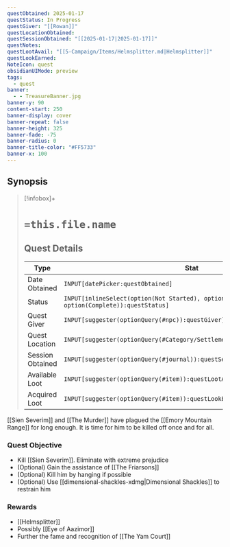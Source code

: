 ```yaml
---
questObtained: 2025-01-17
questStatus: In Progress
questGiver: "[[Rowan]]"
questLocationObtained: 
questSessionObtained: "[[2025-01-17|2025-01-17]]"
questNotes: 
questLootAvail: "[[5-Campaign/Items/Helmsplitter.md|Helmsplitter]]"
questLookEarned: 
NoteIcon: quest
obsidianUIMode: preview
tags:
  - quest
banner:
  - - TreasureBanner.jpg
banner-y: 90
content-start: 250
banner-display: cover
banner-repeat: false
banner-height: 325
banner-fade: -75
banner-radius: 0
banner-title-color: "#FF5733"
banner-x: 100
---
```

## Synopsis

> [!infobox]+
> # `=this.file.name`
> ## Quest Details
> Type |  Stat |
> ---|---|
> Date Obtained | `INPUT[datePicker:questObtained]` |
> Status | `INPUT[inlineSelect(option(Not Started), option(In Progress), option(Complete)):questStatus]` |
> Quest Giver | `INPUT[suggester(optionQuery(#npc)):questGiver]` |
> Quest Location | `INPUT[suggester(optionQuery(#Category/Settlement)):questLocationObtained]` |
> Session Obtained | `INPUT[suggester(optionQuery(#journal)):questSessionObtained]` |
> Available Loot | `INPUT[suggester(optionQuery(#item)):questLootAvail]` |
> Acquired Loot | `INPUT[suggester(optionQuery(#item)):questLookEarned]` |

[[Sien Severim]] and [[The Murder]] have plagued the [[Emory Mountain Range]] for long enough. It is time for him to be killed off once and for all.

### Quest Objective

- Kill [[Sien Severim]]. Eliminate with extreme prejudice
- (Optional) Gain the assistance of [[The Friarsons]]
- (Optional) Kill him by hanging if possible
- (Optional) Use [[dimensional-shackles-xdmg|Dimensional Shackles]] to restrain him

### Rewards

- [[Helmsplitter]]
- Possibly [[Eye of Aazimor]]
- Further the fame and recognition of [[The Yam Court]]